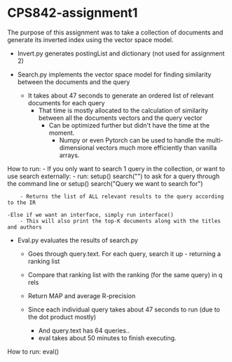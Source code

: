 # CPS842-assignment1

The purpose of this assignment was to take a collection of documents and generate its inverted index using the vector space model. 

- Invert.py generates postingList and dictionary (not used for assignment 2)

- Search.py implements the vector space model for finding similarity between the documents and the query
	- It takes about 47 seconds to generate an ordered list of relevant documents for each query
		- That time is mostly allocated to the calculation of similarity between all the documents vectors and the query vector
			 - Can be optimized further but didn't have the time at the moment.
			 	- Numpy or even Pytorch can be used to handle the multi-dimensional vectors much more efficiently than vanilla arrays.
	
How to run:
	- If you only want to search 1 query in the collection, or want to use search externally:
		- run: 
		setup()
		search("") to ask for a query through the command line
		or
		setup()
		search("Query we want to search for")
		
		- Returns the list of ALL relevant results to the query according to the IR

	-Else if we want an interface, simply run interface()
		- This will also print the top-K documents along with the titles and authors

- Eval.py evaluates the results of search.py
	- Goes through query.text. For each query, search it up - returning a ranking list
	- Compare that ranking list with the ranking (for the same query) in q rels
	- Return MAP and average R-precision
	
	- Since each individual query takes about 47 seconds to run (due to the dot product mostly)
		- And query.text has 64 queries..
		- eval takes about 50 minutes to finish executing.

How to run:
	eval()

	
